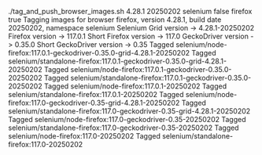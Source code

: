 ./tag_and_push_browser_images.sh 4.28.1 20250202 selenium false firefox true
Tagging images for browser firefox, version 4.28.1, build date 20250202, namespace selenium
Selenium Grid version -> 4.28.1-20250202
Firefox version -> 117.0.1
Short Firefox version -> 117.0
GeckoDriver version -> 0.35.0
Short GeckoDriver version -> 0.35
Tagged selenium/node-firefox:117.0.1-geckodriver-0.35.0-grid-4.28.1-20250202
Tagged selenium/standalone-firefox:117.0.1-geckodriver-0.35.0-grid-4.28.1-20250202
Tagged selenium/node-firefox:117.0.1-geckodriver-0.35.0-20250202
Tagged selenium/standalone-firefox:117.0.1-geckodriver-0.35.0-20250202
Tagged selenium/node-firefox:117.0.1-20250202
Tagged selenium/standalone-firefox:117.0.1-20250202
Tagged selenium/node-firefox:117.0-geckodriver-0.35-grid-4.28.1-20250202
Tagged selenium/standalone-firefox:117.0-geckodriver-0.35-grid-4.28.1-20250202
Tagged selenium/node-firefox:117.0-geckodriver-0.35-20250202
Tagged selenium/standalone-firefox:117.0-geckodriver-0.35-20250202
Tagged selenium/node-firefox:117.0-20250202
Tagged selenium/standalone-firefox:117.0-20250202
